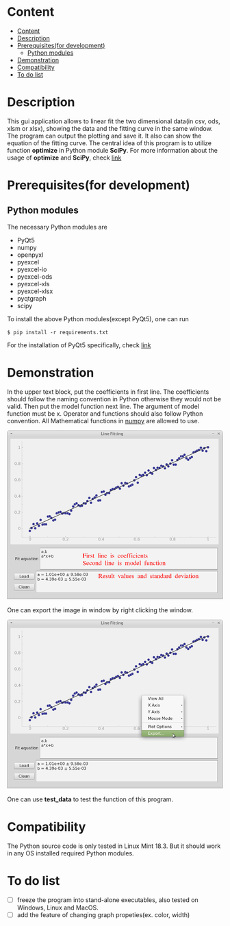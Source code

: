 # Content

- [Content](#content)
- [Description](#description)
- [Prerequisites(for development)](#prerequisitesfor-development)
  - [Python modules](#python-modules)
- [Demonstration](#demonstration)
- [Compatibility](#compatibility)
- [To do list](#to-do-list)


# Description

This gui application allows to linear fit the two dimensional data(in csv, ods, xlsm or xlsx), showing the data and the fitting curve in the same window.
The program can output the plotting and save it.
It also can show the equation of the fitting curve.
The central idea of this program is to utilize function **optimize** in Python module **SciPy**.
For more information about the usage of **optimize** and **SciPy**, check [link](https://docs.scipy.org/doc/scipy/reference/generated/scipy.optimize.curve_fit.html)


# Prerequisites(for development)

## Python modules

The necessary Python modules are
- PyQt5
- numpy
- openpyxl
- pyexcel
- pyexcel-io
- pyexcel-ods
- pyexcel-xls
- pyexcel-xlsx
- pyqtgraph
- scipy


To install the above Python modules(except PyQt5), one can run
```console
$ pip install -r requirements.txt
```


For the installation of PyQt5 specifically, check [link](https://github.com/noctildon/linux-tutorial#install-pyqt5-in-virtualenv)


# Demonstration

In the upper text block, put the coefficients in first line.
The coefficients should follow the naming convention in Python otherwise they would not be valid.
Then put the model function next line.
The argument of model function must be x.
Operator and functions should also follow Python convention.
All Mathematical functions in [numpy](https://docs.scipy.org/doc/numpy-1.15.0/reference/routines.math.html)
are allowed to use.

![](img/demo_1.png)

One can export the image in window by right clicking the window.

![](img/demo_2.png)

One can use **test_data** to test the function of this program.

# Compatibility

The Python source code is only tested in Linux Mint 18.3.
But it should work in any OS installed required Python modules.


# To do list

- [ ] freeze the program into stand-alone executables, also tested on Windows, Linux and MacOS.
- [ ] add the feature of changing graph propeties(ex. color, width)